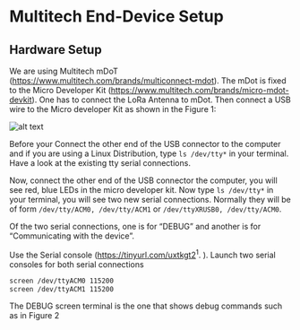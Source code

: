 # Multitech End-Device Setup

## Hardware Setup

We are using Multitech mDoT (https://www.multitech.com/brands/multiconnect-mdot). The mDot is fixed to the Micro Developer Kit (https://www.multitech.com/brands/micro-mdot-devkit). One has to connect the LoRa Antenna to mDot. Then connect a USB wire to the Micro developer Kit
as shown in the Figure 1:

![alt text](https://github.com/sandoche2k/IoTRoam-Tutorial/blob/master/Images/Fig2.png?raw=true)

Before your Connect the other end of the USB connector to the computer and if you are using a Linux Distribution, type ```ls /dev/tty*``` in your terminal. Have a look at the existing tty serial connections.

Now, connect the other end of the USB connector the computer, you will see red, blue LEDs in the micro developer kit. Now type ```ls /dev/tty*``` in your terminal, you will see two new serial connections. Normally they will be of form ```/dev/tty/ACM0, /dev/tty/ACM1``` or ```/dev/ttyXRUSB0, /dev/tty/ACM0```.

Of the two serial connections, one is for “DEBUG” and another is for “Communicating with the device”.

Use the Serial console (https://tinyurl.com/uxtkgt2<sup>1</sup>. ). Launch two serial consoles for both serial connections
 ```sh
screen /dev/ttyACM0 115200
screen /dev/ttyACM1 115200
  ```

The DEBUG screen terminal is the one that shows debug commands such as in Figure 2

